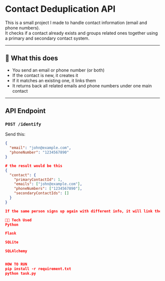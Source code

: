 # Contact Deduplication API

This is a small project I made to handle contact information (email and phone numbers).  
It checks if a contact already exists and groups related ones together using a primary and secondary contact system.

---

## 🔧 What this does

- You send an email or phone number (or both)
- If the contact is new, it creates it
- If it matches an existing one, it links them
- It returns back all related emails and phone numbers under one main contact

---

##  API Endpoint

### `POST /identify`

Send this:

```json
{
  "email": "john@example.com",
  "phoneNumber": "1234567890"
}

# the result would be this
{
  "contact": {
    "primaryContactId": 1,
    "emails": ["john@example.com"],
    "phoneNumbers": ["1234567890"],
    "secondaryContactIds": []
  }
}

If the same person signs up again with different info, it will link them under the same primaryContactId,

🧑‍💻 Tech Used
Python

Flask

SQLite

SQLAlchemy


HOW TO RUN
pip install -r requirement.txt
python task.py





